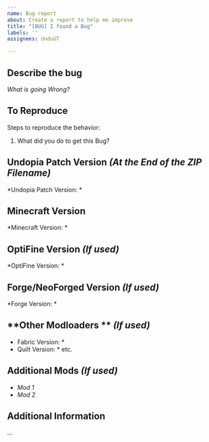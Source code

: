 ```yaml
---
name: Bug report
about: Create a report to help me improve
title: "[BUG] I found a Bug"
labels: ''
assignees: UnduGT

---
```


## **Describe the bug**
*What is going Wrong?*

## **To Reproduce**
Steps to reproduce the behavior:
1. What did you do to get this Bug?

## **Undopia Patch Version** *(At the End of the ZIP Filename)*
*Undopia Patch Version: *

## **Minecraft Version**
*Minecraft Version: *

## **OptiFine Version** *(If used)*
*OptiFine Version: *

## **Forge/NeoForged Version** *(If used)*
*Forge Version: *

## **Other Modloaders ** *(If used)*
* Fabric Version: *
* Quilt Version: *
etc.

## **Additional Mods** *(If used)*
 - *Mod 1*
 - *Mod 2*

## **Additional Information**
...
